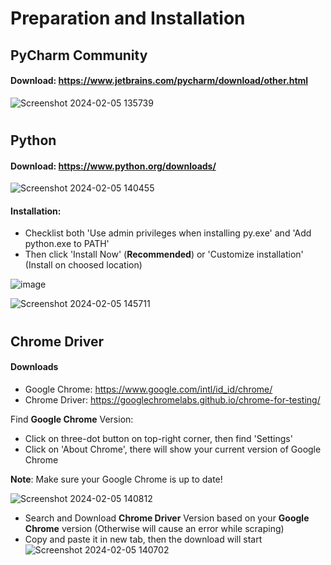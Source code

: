 # Preparation and Installation

## PyCharm Community
#### Download: https://www.jetbrains.com/pycharm/download/other.html

![Screenshot 2024-02-05 135739](https://github.com/WageeeWika/Web-Scraping-Properties-from-Booking.com-/assets/119421544/fcf7c0fc-2d83-46db-a38d-a21f27e592fe)


#
## Python
#### Download: https://www.python.org/downloads/

![Screenshot 2024-02-05 140455](https://github.com/WageeeWika/Web-Scraping-Properties-from-Booking.com-/assets/119421544/1a6ed329-8355-48aa-bc11-f79a65d41129)

#### Installation:
- Checklist both 'Use admin privileges when installing py.exe' and 'Add python.exe to PATH'
- Then click 'Install Now' (**Recommended**) or 'Customize installation' (Install on choosed location)

![image](https://github.com/WageeeWika/Web-Scraping-Properties-from-Booking.com-/assets/119421544/63763b7d-baa2-4c73-88eb-92102c0c3fee)

![Screenshot 2024-02-05 145711](https://github.com/WageeeWika/Web-Scraping-Properties-from-Booking.com-/assets/119421544/3a6f0c41-e660-4da6-bb60-59cc2bf11c3a)

#
## Chrome Driver
#### Downloads 
- Google Chrome: https://www.google.com/intl/id_id/chrome/
- Chrome Driver: https://googlechromelabs.github.io/chrome-for-testing/

Find **Google Chrome** Version:
- Click on three-dot button on top-right corner, then find 'Settings'
- Click on 'About Chrome', there will show your current version of Google Chrome
  
**Note**: Make sure your Google Chrome is up to date!

![Screenshot 2024-02-05 140812](https://github.com/WageeeWika/Web-Scraping-Properties-from-Booking.com-/assets/119421544/b2b05063-07e6-4545-9f0a-96362ad4321d)

- Search and Download **Chrome Driver** Version based on your **Google Chrome** version (Otherwise will cause an error while scraping)
- Copy and paste it in new tab, then the download will start
![Screenshot 2024-02-05 140702](https://github.com/WageeeWika/Web-Scraping-Properties-from-Booking.com-/assets/119421544/59acdacd-e1ae-459d-aaf1-03338717241c)


